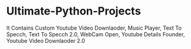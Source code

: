 # Ultimate-Python-Projects
It Contains Custom Youtube Video Downlaoder, Music Player, Text To Specch, Text To Specch 2.0, WebCam Open, Youtube Details Founder, Youtube Video Downlaoder 2.0
